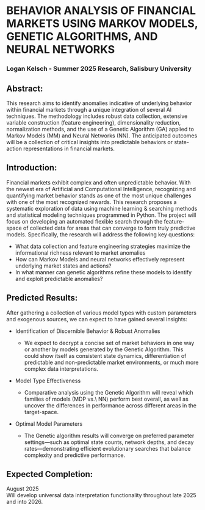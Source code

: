 # BEHAVIOR ANALYSIS OF FINANCIAL MARKETS USING MARKOV MODELS, GENETIC ALGORITHMS, AND NEURAL NETWORKS
### Logan Kelsch - Summer 2025 Research, Salisbury University

## Abstract: 
This research aims to identify anomalies indicative of underlying behavior within financial markets through a unique integration of several AI techniques. The methodology includes robust data collection, extensive variable construction (feature engineering), dimensionality reduction, normalization methods, and the use of a Genetic Algorithm (GA) applied to Markov Models (MM) and Neural Networks (NN). The anticipated outcomes will be a collection of critical insights into predictable behaviors or state-action representations in financial markets.

## Introduction:
Financial markets exhibit complex and often unpredictable behavior. With the newest era of Artificial and Computational Intelligence, recognizing and quantifying market behavior stands as one of the most unique challenges with one of the most recognized rewards. This research proposes a systematic exploration of data using machine learning \& searching methods and statistical modeling techniques programmed in Python. The project will focus on developing an automated flexible search through the feature-space of collected data for areas that can converge to form truly predictive models. Specifically, the research will address the following key questions:

- What data collection and feature engineering strategies maximize the informational richness relevant to market anomalies
- How can Markov Models and neural networks effectively represent underlying market states and actions?
- In what manner can genetic algorithms refine these models to identify and exploit predictable anomalies?

## Predicted Results:

After gathering a collection of various model types with custom parameters and exogenous sources, we can expect to have gained several insights:

- Identification of Discernible Behavior & Robust Anomalies
  - We expect to decrypt a concise set of market behaviors in one way or another by models generated by the Genetic Algorithm. This could show itself as consistent state dynamics, differentiation of predictable and non-predictable market environments, or much more complex data interpretations.

- Model Type Effectiveness
  - Comparative analysis using the Genetic Algorithm will reveal which families of models (MDP vs.\ NN) perform best overall, as well as uncover the differences in performance across different areas in the target-space.

- Optimal Model Parameters  
  - The Genetic algorithm results will converge on preferred parameter settings—such as optimal state counts, network depths, and decay rates—demonstrating efficient evolutionary searches that balance complexity and predictive performance.

## Expected Completion:
August 2025 <br>
Will develop universal data interpretation functionality throughout late 2025 and into 2026.
